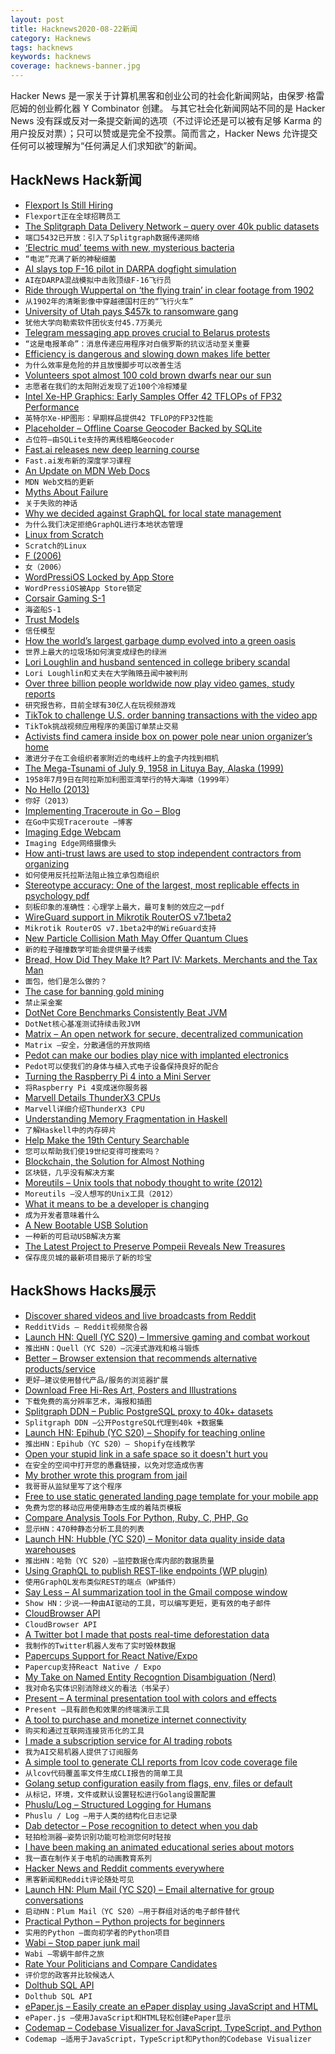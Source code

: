 ```yaml
---
layout: post
title: Hacknews2020-08-22新闻
category: Hacknews
tags: hacknews
keywords: hacknews
coverage: hacknews-banner.jpg
---
```


Hacker News 是一家关于计算机黑客和创业公司的社会化新闻网站，由保罗·格雷厄姆的创业孵化器 Y Combinator 创建。
与其它社会化新闻网站不同的是 Hacker News 没有踩或反对一条提交新闻的选项（不过评论还是可以被有足够 Karma 的用户投反对票）；只可以赞或是完全不投票。简而言之，Hacker News 允许提交任何可以被理解为“任何满足人们求知欲”的新闻。

## HackNews Hack新闻


- [Flexport Is Still Hiring](https://www.flexport.com/careers)
- `Flexport正在全球招聘员工`
- [The Splitgraph Data Delivery Network – query over 40k public datasets](https://www.splitgraph.com/blog/data-delivery-network-launch)
- `端口5432已开放：引入了Splitgraph数据传递网络`
- [‘Electric mud’ teems with new, mysterious bacteria](https://www.sciencemag.org/news/2020/08/electric-mud-teems-new-mysterious-bacteria)
- `“电泥”充满了新的神秘细菌`
- [AI slays top F-16 pilot in DARPA dogfight simulation](https://breakingdefense.com/2020/08/ai-slays-top-f-16-pilot-in-darpa-dogfight-simulation/)
- `AI在DARPA混战模拟中击败顶级F-16飞行员`
- [Ride through Wuppertal on ‘the flying train’ in clear footage from 1902](https://www.thisiscolossal.com/2020/08/the-flying-train-moma/)
- `从1902年的清晰影像中穿越德国村庄的“飞行火车”`
- [University of Utah pays $457k to ransomware gang](https://www.zdnet.com/article/university-of-utah-pays-457000-to-ransomware-gang/)
- `犹他大学向勒索软件团伙支付45.7万美元`
- [Telegram messaging app proves crucial to Belarus protests](https://www.latimes.com/world-nation/story/2020-08-21/telegram-messaging-app-crucial-belarus-protests)
- `“这是电报革命”：消息传递应用程序对白俄罗斯的抗议活动至关重要`
- [Efficiency is dangerous and slowing down makes life better](https://psyche.co/ideas/why-efficiency-is-dangerous-and-slowing-down-makes-life-better)
- `为什么效率是危险的并且放慢脚步可以改善生活`
- [Volunteers spot almost 100 cold brown dwarfs near our sun](https://www.space.com/citizen-scientists-discover-95-brown-dwarfs.html)
- `志愿者在我们的太阳附近发现了近100个冷棕矮星`
- [Intel Xe-HP Graphics: Early Samples Offer 42 TFLOPs of FP32 Performance](https://www.anandtech.com/show/16018/intel-xe-hp-graphics-early-samples-offer-42-tflops-of-fp32-performance)
- `英特尔Xe-HP图形：早期样品提供42 TFLOP的FP32性能`
- [Placeholder – Offline Coarse Geocoder Backed by SQLite](https://github.com/pelias/placeholder)
- `占位符–由SQLite支持的离线粗略Geocoder`
- [Fast.ai releases new deep learning course](https://www.fast.ai/2020/08/21/fastai2-launch/)
- `Fast.ai发布新的深度学习课程`
- [An Update on MDN Web Docs](https://hacks.mozilla.org/2020/08/an-update-on-mdn-web-docs/)
- `MDN Web文档的更新`
- [Myths About Failure](https://greylock.com/reid-hoffman-myths-about-failure/)
- `关于失败的神话`
- [Why we decided against GraphQL for local state management](https://tech.okcupid.com/why-we-decided-against-graphql-for-local-state-management/)
- `为什么我们决定拒绝GraphQL进行本地状态管理`
- [Linux from Scratch](http://www.linuxfromscratch.org/lfs/)
- `Scratch的Linux`
- [F (2006)](http://www.nsl.com/k/f/f.htm)
- `女（2006）`
- [WordPressiOS Locked by App Store](https://twitter.com/photomatt/status/1296879217297113088)
- `WordPressiOS被App Store锁定`
- [Corsair Gaming S-1](https://www.sec.gov/Archives/edgar/data/1743759/000119312520227100/d507744ds1.htm)
- `海盗船S-1`
- [Trust Models](https://vitalik.ca/general/2020/08/20/trust.html)
- `信任模型`
- [How the world’s largest garbage dump evolved into a green oasis](https://www.nytimes.com/2020/08/14/nyregion/freshkills-garbage-dump-nyc.html)
- `世界上最大的垃圾场如何演变成绿色的绿洲`
- [Lori Loughlin and husband sentenced in college bribery scandal](https://www.axios.com/lori-loughlin-husband-sentenced-college-bribery-scandal-17611534-00ff-4d25-9d88-de62725dec71.html)
- `Lori Loughlin和丈夫在大学贿赂丑闻中被判刑`
- [Over three billion people worldwide now play video games, study reports](https://nintendosmash.com/over-three-billion-people-worldwide-now-play-video-games-study-reports/)
- `研究报告称，目前全球有30亿人在玩视频游戏`
- [TikTok to challenge U.S. order banning transactions with the video app](https://www.reuters.com/article/us-usa-tiktok-trump-exclusive/exclusive-tiktok-to-challenge-u-s-order-banning-transactions-with-the-video-app-idUSKBN25H2QG)
- `TikTok挑战视频应用程序的美国订单禁止交易`
- [Activists find camera inside box on power pole near union organizer’s home](https://www.fox13memphis.com/news/local/activists-find-camera-inside-mysterious-box-power-pole-near-union-organizers-home/5WCLOAMMBRGYBEJDGH6C74ITBU/)
- `激进分子在工会组织者家附近的电线杆上的盒子内找到相机`
- [The Mega-Tsunami of July 9, 1958 in Lituya Bay, Alaska (1999)](http://www.drgeorgepc.com/Tsunami1958LituyaB.html)
- `1958年7月9日在阿拉斯加利图亚湾举行的特大海啸（1999年）`
- [No Hello (2013)](https://www.nohello.com/)
- `你好（2013）`
- [Implementing Traceroute in Go – Blog](https://blog.kalbhor.xyz/post/implementing-traceroute-in-go/)
- `在Go中实现Traceroute –博客`
- [Imaging Edge Webcam](https://support.d-imaging.sony.co.jp/app/webcam/en/)
- `Imaging Edge网络摄像头`
- [How anti-trust laws are used to stop independent contractors from organizing](https://docs.house.gov/meetings/JU/JU05/20191029/110152/HHRG-116-JU05-Wstate-PaulS-20191029-SD002.pdf)
- `如何使用反托拉斯法阻止独立承包商组织`
- [Stereotype accuracy: One of the largest, most replicable effects in psychology pdf](https://www.gwern.net/docs/psychology/2016-jussim.pdf)
- `刻板印象的准确性：心理学上最大，最可复制的效应之一pdf`
- [WireGuard support in Mikrotik RouterOS v7.1beta2](https://forum.mikrotik.com/viewtopic.php?f=1&t=165248)
- `Mikrotik RouterOS v7.1beta2中的WireGuard支持`
- [New Particle Collision Math May Offer Quantum Clues](https://www.quantamagazine.org/new-particle-collision-math-may-offer-quantum-clues-20200820/)
- `新的粒子碰撞数学可能会提供量子线索`
- [Bread, How Did They Make It? Part IV: Markets, Merchants and the Tax Man](https://acoup.blog/2020/08/21/collections-bread-how-did-they-make-it-part-iv-markets-and-non-farmers/)
- `面包，他们是怎么做的？`
- [The case for banning gold mining](https://jpkoning.blogspot.com/2020/08/the-case-for-banning-gold-mining.html)
- `禁止采金案`
- [DotNet Core Benchmarks Consistently Beat JVM](https://benchmarksgame-team.pages.debian.net/benchmarksgame/fastest/csharp.html)
- `DotNet核心基准测试持续击败JVM`
- [Matrix – An open network for secure, decentralized communication](https://matrix.org/)
- `Matrix –安全，分散通信的开放网络`
- [Pedot can make our bodies play nice with implanted electronics](https://www.freethink.com/articles/cyborgs)
- `Pedot可以使我们的身体与植入式电子设备保持良好的配合`
- [Turning the Raspberry Pi 4 into a Mini Server](https://n-o-d-e.net/node_mini_server3.html)
- `将Raspberry Pi 4变成迷你服务器`
- [Marvell Details ThunderX3 CPUs](https://www.anandtech.com/print/15995/hot-chips-2020-marvell-details-thunderx3)
- `Marvell详细介绍ThunderX3 CPU`
- [Understanding Memory Fragmentation in Haskell](https://www.well-typed.com/blog/2020/08/memory-fragmentation/)
- `了解Haskell中的内存碎片`
- [Help Make the 19th Century Searchable](https://blog.archive.org/2020/08/21/can-you-help-us-make-the-19th-century-searchable/)
- `您可以帮助我们使19世纪变得可搜索吗？`
- [Blockchain, the Solution for Almost Nothing](https://thecorrespondent.com/655/blockchain-the-amazing-solution-for-almost-nothing/84495599980-95473476)
- `区块链，几乎没有解决方案`
- [Moreutils – Unix tools that nobody thought to write (2012)](https://joeyh.name/code/moreutils/)
- `Moreutils –没人想写的Unix工具（2012）`
- [What it means to be a developer is changing](https://vicki.substack.com/p/taking-the-shine-off-the-apple-and)
- `成为开发者意味着什么`
- [A New Bootable USB Solution](https://www.ventoy.net/)
- `一种新的可启动USB解决方案`
- [The Latest Project to Preserve Pompeii Reveals New Treasures](https://www.wsj.com/articles/the-latest-project-to-preserve-pompeii-reveals-new-treasures-11597837940)
- `保存庞贝城的最新项目揭示了新的珍宝`


## HackShows Hacks展示

- [ Discover shared videos and live broadcasts from Reddit](https://redditvids.com/)
- `RedditVids – Reddit视频聚合器`
- [Launch HN: Quell (YC S20) – Immersive gaming and combat workout](item?id=24210098)
- `推出HN：Quell（YC S20）–沉浸式游戏和格斗锻炼`
- [ Better – Browser extension that recommends alternative products/service](https://github.com/nileshtrivedi/better)
- `更好–建议使用替代产品/服务的浏览器扩展`
- [ Download Free Hi-Res Art, Posters and Illustrations](https://www.artvee.com)
- `下载免费的高分辨率艺术，海报和插图`
- [ Splitgraph DDN – Public PostgreSQL proxy to 40k+ datasets](https://www.splitgraph.com#)
- `Splitgraph DDN –公开PostgreSQL代理到40k +数据集`
- [Launch HN: Epihub (YC S20) – Shopify for teaching online](item?id=24215376)
- `推出HN：Epihub（YC S20）– Shopify在线教学`
- [ Open your stupid link in a safe space so it doesn't hurt you](https://ISOlation.SITE/?hnxxxxxxx)
- `在安全的空间中打开您的愚蠢链接，以免对您造成伤害`
- [ My brother wrote this program from jail](item?id=24218964)
- `我哥哥从监狱里写了这个程序`
- [ Free to use static generated landing page template for your mobile app](https://github.com/sandoche/Mobile-app-landingpage-template)
- `免费为您的移动应用使用静态生成的着陆页模板`
- [ Compare Analysis Tools For Python, Ruby, C, PHP, Go](https://analysis-tools.dev)
- `显示HN：470种静态分析工具的列表`
- [Launch HN: Hubble (YC S20) – Monitor data quality inside data warehouses](item?id=24224355)
- `推出HN：哈勃（YC S20）–监控数据仓库内部的数据质量`
- [ Using GraphQL to publish REST-like endpoints (WP plugin)](https://github.com/GraphQLAPI/graphql-api-for-wp/blob/master/docs/en/modules/persisted-queries.md)
- `使用GraphQL发布类似REST的端点（WP插件）`
- [ Say Less – AI summarization tool in the Gmail compose window](https://sayless.email/)
- `Show HN：少说–一种由AI驱动的工具，可以编写更短，更有效的电子邮件`
- [ CloudBrowser API](https://github.com/dosyago/browsergap.js/blob/master/README.md)
- `CloudBrowser API`
- [ A Twitter bot I made that posts real-time deforestation data](https://twitter.com/ForestsWar)
- `我制作的Twitter机器人发布了实时毁林数据`
- [ Papercups Support for React Native/Expo](https://github.com/papercups-io/chat-widget-native)
- `Papercup支持React Native / Expo`
- [ My Take on Named Entity Recogntion Disambiguation (Nerd)](http://142.93.230.57)
- `我对命名实体识别消除歧义的看法（书呆子）`
- [ Present – A terminal presentation tool with colors and effects](https://github.com/vinayak-mehta/present)
- `Present –具有颜色和效果的终端演示工具`
- [ A tool to purchase and monetize internet connectivity](https://www.trekknet.com/)
- `购买和通过互联网连接货币化的工具`
- [ I made a subscription service for AI trading robots](https://lp.tickeron.com/aibotstickeroncom)
- `我为AI交易机器人提供了订阅服务`
- [ A simple tool to generate CLI reports from lcov code coverage file](https://github.com/amalfra/lcov-cli-report-viewer)
- `从lcov代码覆盖率文件生成CLI报告的简单工具`
- [ Golang setup configuration easily from flags, env, files or default](https://github.com/BoRuDar/configuration)
- `从标记，环境，文件或默认设置轻松进行Golang设置配置`
- [ Phuslu/Log – Structured Logging for Humans](https://github.com/phuslu/log)
- `Phuslu / Log –用于人类的结构化日志记录`
- [ Dab detector – Pose recognition to detect when you dab](https://caballerocoll.com/experiments/dab-detector/)
- `轻拍检测器–姿势识别功能可检测您何时轻按`
- [ I have been making an animated educational series about motors](https://youtu.be/mbJOxqxLkLE)
- `我一直在制作关于电机的动画教育系列`
- [ Hacker News and Reddit comments everywhere](https://epiverse.co/)
- `黑客新闻和Reddit评论随处可见`
- [Launch HN: Plum Mail (YC S20) – Email alternative for group conversations](item?id=24237818)
- `启动HN：Plum Mail（YC S20）–用于群组对话的电子邮件替代`
- [ Practical Python – Python projects for beginners](https://www.codewithrepl.it/python-projects-for-beginners.html)
- `实用的Python –面向初学者的Python项目`
- [ Wabi – Stop paper junk mail](https://meetwabi.com)
- `Wabi –零蜗牛邮件之旅`
- [ Rate Your Politicians and Compare Candidates](https://www.politicianreport.org)
- `评价您的政客并比较候选人`
- [ Dolthub SQL API](https://www.dolthub.com/blog/2020-08-21-dolthub-repository-apis/)
- `Dolthub SQL API`
- [ ePaper.js – Easily create an ePaper display using JavaScript and HTML](https://github.com/samsonmking/epaper.js)
- `ePaper.js –使用JavaScript和HTML轻松创建ePaper显示`
- [ Codemap – Codebase Visualizer for JavaScript, TypeScript, and Python](https://codemap.app)
- `Codemap –适用于JavaScript，TypeScript和Python的Codebase Visualizer`

